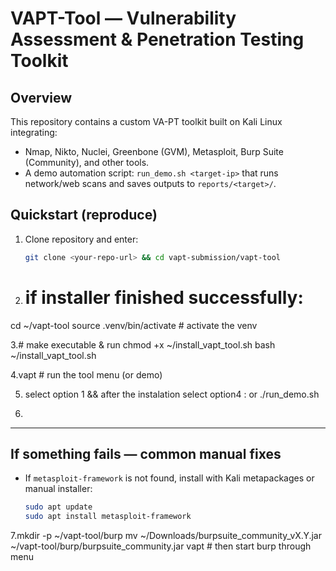 # VAPT-Tool — Vulnerability Assessment & Penetration Testing Toolkit

## Overview
This repository contains a custom VA-PT toolkit built on Kali Linux integrating:
- Nmap, Nikto, Nuclei, Greenbone (GVM), Metasploit, Burp Suite (Community), and other tools.
- A demo automation script: `run_demo.sh <target-ip>` that runs network/web scans and saves outputs to `reports/<target>/`.

## Quickstart (reproduce)
1. Clone repository and enter:
   ```bash
   git clone <your-repo-url> && cd vapt-submission/vapt-tool

2. # if installer finished successfully:
cd ~/vapt-tool
source .venv/bin/activate        # activate the venv

3.# make executable & run
chmod +x ~/install_vapt_tool.sh
bash ~/install_vapt_tool.sh

4.vapt                              # run the tool menu (or demo)

5. select option 1 && after the instalation select option4 :
or ./run_demo.sh <target-ip>

6.
---

##  If something fails — common manual fixes

- If `metasploit-framework` is not found, install with Kali metapackages or manual installer:
  ```bash
  sudo apt update
  sudo apt install metasploit-framework

7.mkdir -p ~/vapt-tool/burp
mv ~/Downloads/burpsuite_community_vX.Y.jar ~/vapt-tool/burp/burpsuite_community.jar
vapt   # then start burp through menu


